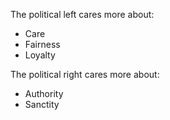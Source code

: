 The political left cares more about:
- Care
- Fairness
- Loyalty

The political right cares more about:
- Authority
- Sanctity
